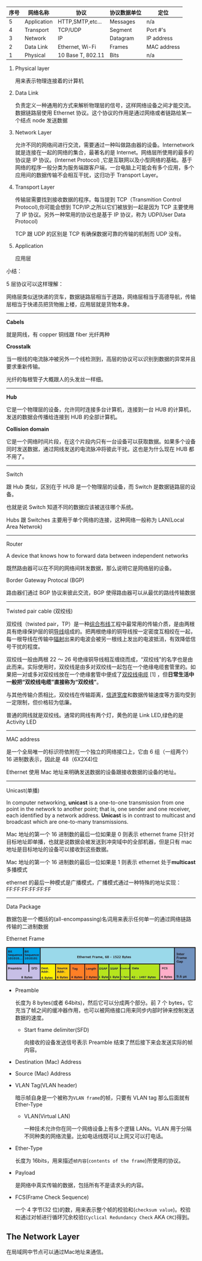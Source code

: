 | 序号 | 网络名称    | 协议              | 协议数据单位 | 定位        |
| ---- | ----------- | ----------------- | ------------ | ----------- |
| 5    | Application | HTTP,SMTP,etc...  | Messages     | n/a         |
| 4    | Transport   | TCP/UDP           | Segment      | Port #'s    |
| 3    | Network     | IP                | Datagram     | IP address  |
| 2    | Data Link   | Ethernet, Wi-Fi   | Frames       | MAC address |
| 1    | Physical    | 10 Base T, 802.11 | Bits         | n/a         |

1. Physical layer

   用来表示物理连接着的计算机

2. Data Link

   负责定义一种通用的方式来解析物理层的信号，这样网络设备之间才能交流。数据链路层使用 Ethernet 协议。这个协议的作用是通过网络或者链路给某一个结点 node 发送数据

3. Network Layer

   允许不同的网络间进行交流，需要通过一种叫做路由器的设备。Internetwork 就是连接在一起的网络的集合，最著名的是 Internet。网络层所使用的最多的协议是 IP 协议。(Internet Protocol) ,它是互联网以及小型网络的基础。基于网络的程序一般分类为服务端跟客户端，一台电脑上可能会有多个应用，多个应用间的数据传输不会相互干扰，这归功于 Transport Layer。

4. Transport Layer

   传输层需要找到接收数据的程序。每当提到 TCP（Transmition Control Protocol),你可能会想到 TCP/IP.之所以它们被放到一起是因为 TCP 主要使用了 IP 协议。另外一种常用的协议也是基于 IP 协议，称为 UDP(User Data Protocol)

   TCP 跟 UDP 的区别是 TCP 有确保数据可靠的传输的机制而 UDP 没有。

5. Application

   应用层

小结：

5 层协议可以这样理解：

网络层类似送快递的货车，数据链路层相当于道路，网络层相当于高德导航，传输层相当于快递员把货物搬上楼，应用层就是货物本身。

---

**Cabels**

就是网线，有 copper 铜线跟 fiber 光纤两种

**Crosstalk**

当一根线的电流脉冲被另外一个线检测到，高层的协议可以识别到数据的异常并且要求重新传输。

光纤的每根管子大概跟人的头发丝一样细。

---

**Hub**

它是一个物理层的设备，允许同时连接多台计算机，连接到一台 HUB 的计算机，发送的数据会传播给连接到 HUB 的全部计算机。

**Collision domain**

它是一个网络时间片段，在这个片段内只有一台设备可以获取数据。如果多个设备同时发送数据，通过网线发送的电流脉冲将彼此干扰。这也是为什么现在 HUB 都不用了。

---

Switch

跟 Hub 类似，区别在于 HUB 是一个物理层的设备，而 Switch 是数据链路层的设备。

也就是说 Switch 知道不同的数据应该被送往哪个系统。

Hubs 跟 Switches 主要用于单个网络的连接，这种网络一般称为 LAN(Local Area Netwrok)

---

Router

A device that knows how to forward data between independent networks

既然路由器可以在不同的网络间转发数据，那么说明它是网络层的设备。

Border Gateway Protocal (BGP)

路由器们通过 BGP 协议来彼此交流，BGP 使得路由器可以从最优的路线传输数据

---

Twisted pair cable (双绞线)

双绞线（twisted pair，TP）是一种[综合布线](https://baike.baidu.com/item/综合布线/4282)工程中最常用的传输介质，是由两根具有绝缘保护层的铜[导线](https://baike.baidu.com/item/导线/1413914)组成的。把两根绝缘的铜导线按一定密度互相绞在一起，每一根导线在传输中[辐射](https://baike.baidu.com/item/辐射/5676)出来的电波会被另一根线上发出的电波抵消，有效降低信号干扰的程度。

双绞线一般由两根 22 ～ 26 号绝缘铜导线相互缠绕而成，“双绞线”的名字也是由此而来。实际使用时，双绞线是由多对双绞线一起包在一个绝缘电缆套管里的。如果把一对或多对双绞线放在一个绝缘套管中便成了[双绞线电缆](https://baike.baidu.com/item/双绞线电缆/3393109) [1] ，但**日常生活中一般把“双绞线电缆”直接称为“双绞线”**。

与其他传输介质相比，双绞线在传输距离，[信道宽度](https://baike.baidu.com/item/信道宽度/1208670)和数据传输速度等方面均受到一定限制，但价格较为低廉。

普通的网线就是双绞线。通常的网线有两个灯，黄色的是 Link LED,绿色的是 Activity LED

---

MAC address

是一个全局唯一的标识符依附在一个独立的网络接口上，它由 6 组（一组两个）16 进制数表示，因此是 48（6X2X4)位

Ethernet 使用 Mac 地址来明确发送数据的设备跟接收数据的设备的地址。

---

Unicast(单播)

In computer networking, **unicast** is a one-to-one transmission from one point in the network to another point; that is, one sender and one receiver, each identified by a network address. **Unicast** is in contrast to multicast and broadcast which are one-to-many transmissions.

Mac 地址的第一个 16 进制数的最后一位如果是 0 则表示 ethernet frame 只针对目标地址即单播，也就是说数据会被发送到冲突域中的全部机器，但是只有 mac 地址是目标地址的设备可以接收到这些数据。

Mac 地址的第一个 16 进制数的最后一位如果是 1 则表示 ethernet 处于**multicast** 多播模式

ethernet 的最后一种模式是广播模式，广播模式通过一种特殊的地址实现： FF:FF:FF:FF:FF:FF

---

Data Package

数据包是一个概括的(all-encompassing)名词用来表示任何单一的通过网络链路传输的二进制数据

Ethernet Frame

![Ethernet-Frame](./pictures/ethernet-frame.jpg)

- Preamble

  长度为 8 bytes(或者 64bits)，然后它可以分成两个部分。前 7 个 bytes，它充当了帧之间的缓冲器作用，也可以被网络接口用来同步内部时钟来控制发送数据的速度。

  - Start frame delimiter(SFD)

    向接收的设备发送信号表示 Preamble 结束了然后接下来会发送实际的帧内容。

- Destination (Mac) Address

- Source (Mac) Address

- VLAN Tag(VLAN header)

  暗示帧自身是一个被称为`VLAN frame`的帧，只要有 VLAN tag 那么后面就有 Ether-Type

  - VLAN(Virtual LAN)

    一种技术允许你在同一个网络设备上有多个逻辑 LANs。VLAN 用于分隔不同种类的网络流量。比如电话线既可以上网又可以打电话。

- Ether-Type

  长度为 16bits，用来描述`帧内容`(`contents of the frame`)所使用的协议。

- Payload

  是网络中真实传输的数据，包括所有不是请求头的内容。

- FCS(Frame Check Sequence)

  一个 4 字节(32 位)的数，用来表示整个帧的校验和(`checksum value`)。校验和通过对帧进行循环冗余校验(`Cyclical Redundancy Check` AKA `CRC`)得到。

## The Network Layer

在局域网中节点可以通过Mac地址来通信。
